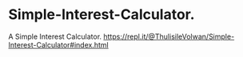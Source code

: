 # Simple-Interest-Calculator.
A Simple Interest Calculator.
https://repl.it/@ThulisileVolwan/Simple-Interest-Calculator#index.html

